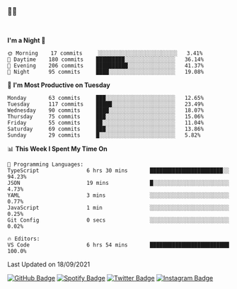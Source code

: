 ### 🤙🍺

<!-- <a href="https://github-readme-stats.vercel.app/api?username=hzak2xx&count_private=true&show_icons=true&theme=dracula">
  <img align="center" src="https://github-readme-stats.vercel.app/api?username=hzak2xx&count_private=true&show_icons=true&theme=dracula" />
</a>
</br> -->
</br>

<!--START_SECTION:waka-->
**I'm a Night 🦉** 

```text
🌞 Morning    17 commits     ░░░░░░░░░░░░░░░░░░░░░░░░░   3.41% 
🌆 Daytime    180 commits    █████████░░░░░░░░░░░░░░░░   36.14% 
🌃 Evening    206 commits    ██████████░░░░░░░░░░░░░░░   41.37% 
🌙 Night      95 commits     ████░░░░░░░░░░░░░░░░░░░░░   19.08%

```
📅 **I'm Most Productive on Tuesday** 

```text
Monday       63 commits     ███░░░░░░░░░░░░░░░░░░░░░░   12.65% 
Tuesday      117 commits    █████░░░░░░░░░░░░░░░░░░░░   23.49% 
Wednesday    90 commits     ████░░░░░░░░░░░░░░░░░░░░░   18.07% 
Thursday     75 commits     ███░░░░░░░░░░░░░░░░░░░░░░   15.06% 
Friday       55 commits     ██░░░░░░░░░░░░░░░░░░░░░░░   11.04% 
Saturday     69 commits     ███░░░░░░░░░░░░░░░░░░░░░░   13.86% 
Sunday       29 commits     █░░░░░░░░░░░░░░░░░░░░░░░░   5.82%

```


📊 **This Week I Spent My Time On** 

```text
💬 Programming Languages: 
TypeScript               6 hrs 30 mins       ███████████████████████░░   94.23% 
JSON                     19 mins             █░░░░░░░░░░░░░░░░░░░░░░░░   4.73% 
YAML                     3 mins              ░░░░░░░░░░░░░░░░░░░░░░░░░   0.77% 
JavaScript               1 min               ░░░░░░░░░░░░░░░░░░░░░░░░░   0.25% 
Git Config               0 secs              ░░░░░░░░░░░░░░░░░░░░░░░░░   0.02%

🔥 Editors: 
VS Code                  6 hrs 54 mins       █████████████████████████   100.0%

```


 Last Updated on 18/09/2021
<!--END_SECTION:waka-->

[![GitHub Badge](https://img.shields.io/badge/GitHub-100000?style=for-the-badge&logo=github&logoColor=white)](https://github.com/hzak2xx)
[![Spotify Badge](https://img.shields.io/badge/Spotify-1ED760?&style=for-the-badge&logo=spotify&logoColor=white)](https://open.spotify.com/user/uf90s6sbbh75a1mt44clkhkvf)
[![Twitter Badge](https://img.shields.io/badge/Twitter-1DA1F2?style=for-the-badge&logo=twitter&logoColor=white)](https://twitter.com/hzak2xx)
[![Instagram Badge](https://img.shields.io/badge/Instagram-E4405F?style=for-the-badge&logo=instagram&logoColor=white)](https://www.instagram.com/hzak2xx/)
